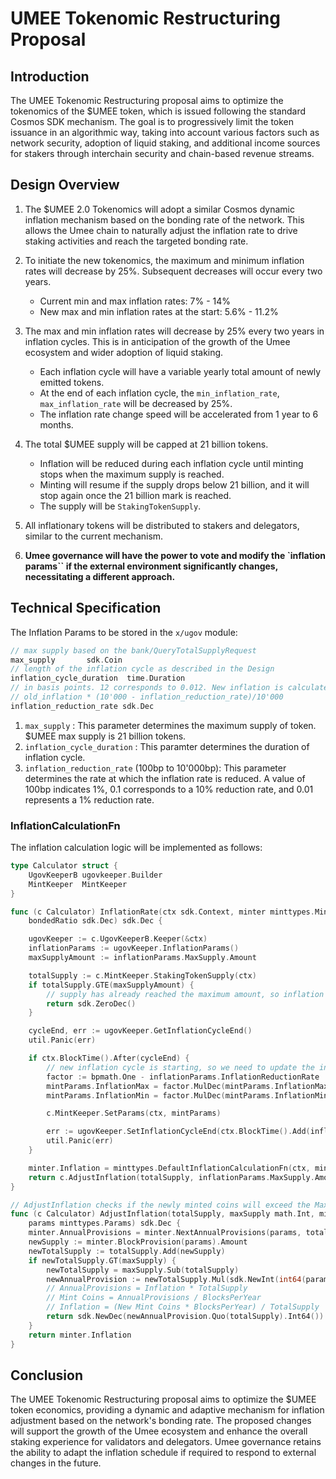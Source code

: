 
# UMEE Tokenomic Restructuring Proposal

## Introduction

The UMEE Tokenomic Restructuring proposal aims to optimize the tokenomics of the $UMEE token, which is issued following the standard Cosmos SDK mechanism. The goal is to progressively limit the token issuance in an algorithmic way, taking into account various factors such as network security, adoption of liquid staking, and additional income sources for stakers through interchain security and chain-based revenue streams.

## Design Overview

1. The $UMEE 2.0 Tokenomics will adopt a similar Cosmos dynamic inflation mechanism based on the bonding rate of the network. This allows the Umee chain to naturally adjust the inflation rate to drive staking activities and reach the targeted bonding rate.

2. To initiate the new tokenomics, the maximum and minimum inflation rates will decrease by 25%. Subsequent decreases will occur every two years.

   - Current min and max inflation rates: 7% - 14%
   - New max and min inflation rates at the start: 5.6% - 11.2%

3. The max and min inflation rates will decrease by 25% every two years in inflation cycles. This is in anticipation of the growth of the Umee ecosystem and wider adoption of liquid staking.

   - Each inflation cycle will have a variable yearly total amount of newly emitted tokens.
   - At the end of each inflation cycle, the `min_inflation_rate`, `max_inflation_rate` will be decreased by 25%.
   - The inflation rate change speed will be accelerated from 1 year to 6 months.

4. The total $UMEE supply will be capped at 21 billion tokens.

   - Inflation will be reduced during each inflation cycle until minting stops when the maximum supply is reached.
   - Minting will resume if the supply drops below 21 billion, and it will stop again once the 21 billion mark is reached.
   - The supply will be `StakingTokenSupply`.

5. All inflationary tokens will be distributed to stakers and delegators, similar to the current mechanism.

6. **Umee governance will have the power to vote and modify the `inflation params`` if the external environment significantly changes, necessitating a different approach.**

## Technical Specification

The Inflation Params to be stored in the `x/ugov` module:

```go
// max supply based on the bank/QueryTotalSupplyRequest 
max_supply       sdk.Coin
// length of the inflation cycle as described in the Design
inflation_cycle_duration  time.Duration
// in basis points. 12 corresponds to 0.012. New inflation is calculated as:
// old_inflation * (10'000 - inflation_reduction_rate)/10'000
inflation_reduction_rate sdk.Dec
```
1. `max_supply` : This parameter determines the maximum supply of token. $UMEE max supply is 21 billion tokens.
2. `inflation_cycle_duration` : This paramter determines the duration of inflation cycle.
3. `inflation_reduction_rate` (100bp to 10'000bp): This parameter determines the rate at which the inflation rate is reduced. A value of 100bp indicates 1%, 0.1 corresponds to a 10% reduction rate, and 0.01 represents a 1% reduction rate.

### InflationCalculationFn

The inflation calculation logic will be implemented as follows:

```go
type Calculator struct {
    UgovKeeperB ugovkeeper.Builder
    MintKeeper  MintKeeper
}

func (c Calculator) InflationRate(ctx sdk.Context, minter minttypes.Minter, mintParams minttypes.Params,
    bondedRatio sdk.Dec) sdk.Dec {

    ugovKeeper := c.UgovKeeperB.Keeper(&ctx)
    inflationParams := ugovKeeper.InflationParams()
    maxSupplyAmount := inflationParams.MaxSupply.Amount

    totalSupply := c.MintKeeper.StakingTokenSupply(ctx)
    if totalSupply.GTE(maxSupplyAmount) {
        // supply has already reached the maximum amount, so inflation should be zero
        return sdk.ZeroDec()
    }

    cycleEnd, err := ugovKeeper.GetInflationCycleEnd()
    util.Panic(err)

    if ctx.BlockTime().After(cycleEnd) {
        // new inflation cycle is starting, so we need to update the inflation max and min rate
        factor := bpmath.One - inflationParams.InflationReductionRate
        mintParams.InflationMax = factor.MulDec(mintParams.InflationMax)
        mintParams.InflationMin = factor.MulDec(mintParams.InflationMin)

        c.MintKeeper.SetParams(ctx, mintParams)

        err := ugovKeeper.SetInflationCycleEnd(ctx.BlockTime().Add(inflationParams.InflationCycle))
        util.Panic(err)
    }

    minter.Inflation = minttypes.DefaultInflationCalculationFn(ctx, minter, mintParams, bondedRatio)
    return c.AdjustInflation(totalSupply, inflationParams.MaxSupply.Amount, minter, mintParams)
}

// AdjustInflation checks if the newly minted coins will exceed the MaxSupply, and adjusts the inflation accordingly.
func (c Calculator) AdjustInflation(totalSupply, maxSupply math.Int, minter minttypes.Minter,
    params minttypes.Params) sdk.Dec {
    minter.AnnualProvisions = minter.NextAnnualProvisions(params, totalSupply)
    newSupply := minter.BlockProvision(params).Amount
    newTotalSupply := totalSupply.Add(newSupply)
    if newTotalSupply.GT(maxSupply) {
        newTotalSupply = maxSupply.Sub(totalSupply)
        newAnnualProvision := newTotalSupply.Mul(sdk.NewInt(int64(params.BlocksPerYear)))
        // AnnualProvisions = Inflation * TotalSupply
        // Mint Coins = AnnualProvisions / BlocksPerYear
        // Inflation = (New Mint Coins * BlocksPerYear) / TotalSupply
        return sdk.NewDec(newAnnualProvision.Quo(totalSupply).Int64())
    }
    return minter.Inflation
}
```

## Conclusion

The UMEE Tokenomic Restructuring proposal aims to optimize the $UMEE token economics, providing a dynamic and adaptive mechanism for inflation adjustment based on the network's bonding rate. The proposed changes will support the growth of the Umee ecosystem and enhance the overall staking experience for validators and delegators. Umee governance retains the ability to adapt the inflation schedule if required to respond to external changes in the future.